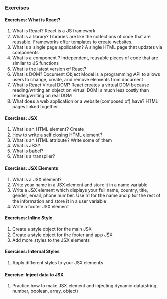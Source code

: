 ### Exercises

#### Exercises: What is React?

1. What is React?
React is a JS framework
2. What is a library?
Libraries are like the collections of code that are reusable. Frameworks offer templates to create websites.
3. What is a single page application?
A single HTML page that updates via components
4. What is a component ?
Independent, reusable pieces of code that are similar to JS functions
5. What is the latest version of React?
6. What is DOM?
Document Object Model is a programming API to allows users to change, create, and remove elements from document
7. What is React Virtual DOM?
React creates a virtual DOM because reading/writing an object on virtual DOM is much less costly than reading/writing on real DOM
8. What does a web application or a website(composed of) have?
HTML pages linked together

#### Exercises: JSX

1. What is an HTML element?
Create 
2. How to write a self closing HTML element?
3. What is an HTML attribute? Write some of them
4. What is JSX?
5. What is babel?
6. What is a transpiler?

#### Exercises: JSX Elements

1. What is a JSX element?
2. Write your name in a JSX element and store it in a name variable
3. Write a JSX element which displays your full name, country, title, gender, email, phone number. Use h1 for the name and p for the rest of the information and store it in a user variable
4. Write a footer JSX element

#### Exercises: Inline Style

1. Create a style object for the main JSX
2. Create a style object for the footer and app JSX
3. Add more styles to the JSX elements

#### Exercises: Internal Styles

1. Apply different styles to your JSX elements

#### Exercise: Inject data to JSX

1. Practice how to make JSX element and injecting dynamic data(string, number, boolean, array, object)